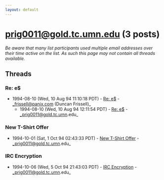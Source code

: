 ```yaml
---
layout: default
---
```


# prig0011@gold.tc.umn.edu (3 posts)

_Be aware that many list participants used multiple email addresses over their time active on the list. As such this page may not contain all threads available._

## Threads

### Re: e$
+ 1994-08-10 (Wed, 10 Aug 94 11:10:18 PDT) - [Re: e$](/archive/1994/08/5303714df14a30cafe11c5e3e668e57a2b146390cd27f455e528fb3efa57bd76) - _frissell@panix.com (Duncan Frissell)_
  + 1994-08-10 (Wed, 10 Aug 94 12:11:54 PDT) - [Re: e$](/archive/1994/08/3e1e868f0ab6b4778621104c9494bedced9b9c5e1532e0fc6b61769b9580ea95) - _prig0011@gold.tc.umn.edu_

### New T-Shirt Offer
+ 1994-10-01 (Sat, 1 Oct 94 02:43:33 PDT) - [New T-Shirt Offer](/archive/1994/10/2de8c1a9eb1e7a7b45d7051d34602e90952065731f0e99ad174459639e1213a6) - _prig0011@gold.tc.umn.edu_

### IRC Encryption
+ 1994-10-06 (Wed, 5 Oct 94 21:43:03 PDT) - [IRC Encryption](/archive/1994/10/4f82da2b8782cecf8ee77f6c19873e96b5e6c7fff11447b642be26d609c3a759) - _prig0011@gold.tc.umn.edu_

